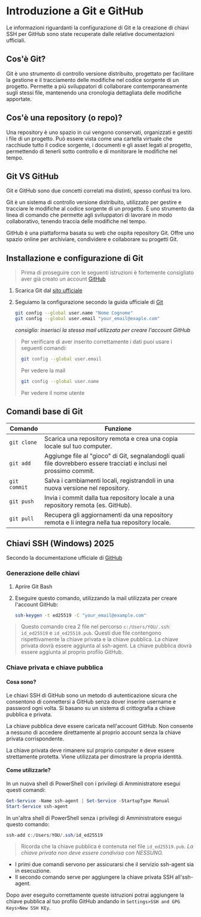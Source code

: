 # Introduzione a Git e GitHub
Le informazioni riguardanti la configurazione di Git e la creazione di chiavi SSH per GitHub sono state recuperate dalle relative documentazioni ufficiali.

## Cos'è Git?
Git è uno strumento di controllo versione distribuito, progettato per facilitare la gestione e il tracciamento delle modifiche nel codice sorgente di un progetto. Permette a più sviluppatori di collaborare contemporaneamente sugli stessi file, mantenendo una cronologia dettagliata delle modifiche apportate.

## Cos'è una repository (o repo)?
Una repository è uno spazio in cui vengono conservati, organizzati e gestiti i file di un progetto. Può essere vista come una cartella virtuale che racchiude tutto il codice sorgente, i documenti e gli asset legati al progetto, permettendo di tenerli sotto controllo e di monitorare le modifiche nel tempo.

## Git VS GitHub
Git e GitHub sono due concetti correlati ma distinti, spesso confusi tra loro.

Git è un sistema di controllo versione distribuito, utilizzato per gestire e tracciare le modifiche al codice sorgente di un progetto. È uno strumento da linea di comando che permette agli sviluppatori di lavorare in modo collaborativo, tenendo traccia delle modifiche nel tempo.

GitHub è una piattaforma basata su web che ospita repository Git. Offre uno spazio online per archiviare, condividere e collaborare su progetti Git.

## Installazione e configurazione di Git

> Prima di proseguire con le seguenti istruzioni è fortemente consigliato aver già creato un account [GitHub](https://github.com/)

1. Scarica Git dal [sito ufficiale](https://git-scm.com/)

2. Seguiamo la configurazione secondo la guida ufficiale di [Git](https://git-scm.com/book/en/v2/Customizing-Git-Git-Configuration)

    ```bash
    git config --global user.name "Nome Cognome"
    git config --global user.email "your_email@exaple.com"
    ```
    *consiglio: inserisci la stessa mail utilizzata per creare l'account GitHub*

> Per verificare di aver inserito correttamente i dati puoi usare i seguenti comandi:
> ```bash
> git config --global user.email
> ```
> Per vedere la mail
> ```bash
> git config --global user.name
> ```
> Per vedere il nome utente

## Comandi base di Git

| Comando      | Funzione |
| ------------ | -------- |
| `git clone`  | Scarica una repository remota e crea una copia locale sul tuo computer. |
| `git add`    | Aggiunge file al "gioco" di Git, segnalandogli quali file dovrebbero essere tracciati e inclusi nel prossimo commit. |
| `git commit` | Salva i cambiamenti locali, registrandoli in una nuova versione nel repository. |
| `git push`   | Invia i commit dalla tua repository locale a una repository remota (es. GitHub). |
| `git pull`   | Recupera gli aggiornamenti da una repository remota e li integra nella tua repository locale. |


## Chiavi SSH (Windows) 2025
Secondo la documentazione ufficiale di [GitHub](https://docs.github.com/en/authentication/connecting-to-github-with-ssh/generating-a-new-ssh-key-and-adding-it-to-the-ssh-agent)

### Generazione delle chiavi
1. Aprire Git Bash
2. Eseguire questo comando, utilizzando la mail utilizzata per creare l'account GitHub: 

    ```bash
    ssh-keygen -t ed25519 -C "your_email@example.com"
    ```

> Questo comando crea 2 file nel percorso `c:/Users/YOU/.ssh`: `id_ed25519` e `id_ed25519.pub`. Questi due file contengono rispettivamente la chiave privata e la chiave pubblica. La chiave privata dovrà essere aggiunta al ssh-agent. La chiave pubblica dovrà essere aggiunta al proprio profilo GitHub.

### Chiave privata e chiave pubblica

#### Cosa sono? 
Le chiavi SSH di GitHub sono un metodo di autenticazione sicura che consentono di connettersi a GitHub senza dover inserire username e password ogni volta. Si basano su un sistema di crittografia a chiave pubblica e privata.

La chiave pubblica deve essere caricata nell'account GitHub. Non consente a nessuno di accedere direttamente al proprio account senza la chiave privata corrispondente.

La chiave privata deve rimanere sul proprio computer e deve essere strettamente protetta. Viene utilizzata per dimostrare la propria identità.

#### Come utilizzarle?
In un nuova shell di PowerShell con i privilegi di Amministratore esegui questi comandi:

```powershell
Get-Service -Name ssh-agent | Set-Service -StartupType Manual
Start-Service ssh-agent
```

In un'altra shell di PowerShell senza i privilegi di Amministratore esegui questo comando:

```powershell
ssh-add c:/Users/YOU/.ssh/id_ed25519
```

> Ricorda che la chiave pubblica è contenuta nel file `id_ed25519.pub`. *La chiave privata non deve essere condivisa con NESSUNO.*

- I primi due comandi servono per assicurarsi che il servizio ssh-agent sia in esecuzione.
- Il secondo comando serve per aggiungere la chiave privata SSH all'ssh-agent.

Dopo aver eseguito correttamente queste istruzioni potrai aggiungere la chiave pubblica al tuo profilo GitHub andando in `Settings>SSH and GPG Keys>New SSH KEy`.
